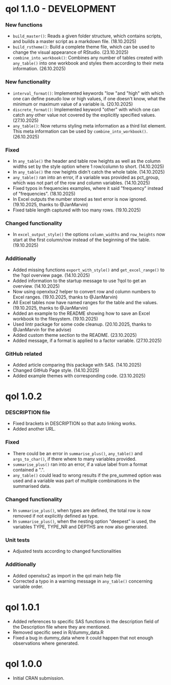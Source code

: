 # qol 1.1.0 - DEVELOPMENT

### New functions
* `build_master()`: Reads a given folder structure, which contains scripts, and builds a master script as a markdown file. (18.10.2025)
* `build_rstheme()`: Build a complete theme file, which can be used to change the visual appearance of RStudio. (23.10.2025)
* `combine_into_workbook()`: Combines any number of tables created with `any_table()` into one workbook and styles them according to their meta information. (26.10.2025)

### New functionality
* `interval_format()`: Implemented keywords "low "and "high" with which one can define pseudo low or high values, if one doesn't know, what the minimum or maximum value of a variable is. (20.10.2025)
* `discrete_format()`: Implemented keyword "other" with which one can catch any other value not covered by the explicitly specified values. (27.10.2025)
* `any_table()`: Now returns styling meta information as a third list element. This meta information can be used by `combine_into_workbook()`. (26.10.2025)

### Fixed
* In `any_table()` the header and table row heights as well as the column widths set by the style option where 1 row/column to short. (14.10.2025)
* In `any_table()` the row heights didn't catch the whole table. (14.10.2025)
* `any_table()` ran into an error, if a variable was provided as pct_group, which was not part of the row and column variables. (14.10.2025)
* Fixed typos in frequencies examples, where it said "frequency" instead of "frequencies". (18.10.2025)
* In Excel outputs the number stored as text error is now ignored. (19.10.2025, thanks to @JanMarvin)
* Fixed table length captured with too many rows. (19.10.2025)

### Changed functionality
* In `excel_output_style()` the options `column_widths` and `row_heights` now start at the first column/row instead of the beginning of the table. (19.10.2025)

### Additionally
* Added missing functions `export_with_style()` and `get_excel_range()` to the ?qol overview page. (14.10.2025)
* Added information to the startup message to use ?qol to get an overview. (14.10.2025)
* Now using openxlsx2 helper to convert row and column numbers to Excel ranges. (19.10.2025, thanks to @JanMarvin)
* All Excel tables now have named ranges for the table and the values. (19.10.2025, thanks to @JanMarvin)
* Added an example to the README showing how to save an Excel workbook to the filesystem. (19.10.2025)
* Used lintr package for some code cleanup. (20.10.2025, thanks to @JanMarvin for the advise)
* Added custom theme section to the README. (23.10.2025)
* Added message, if a format is applied to a factor variable. (27.10.2025)

### GitHub related
* Added article comparing this package with SAS. (14.10.2025)
* Changed GitHub Page style. (14.10.2025)
* Added example themes with corresponding code. (23.10.2025)


# qol 1.0.2 

### DESCRIPTION file
* Fixed brackets in DESCRIPTION so that auto linking works.
* Added another URL.

### Fixed
* There could be an error in `summarise_plus()`, `any_table()` and `args_to_char()`, if there where to many variables provided.
* `summarise_plus()` ran into an error, if a value label from a format contained a ".".
* `any_table()` could lead to wrong results if the pre_summed option was used and a variable was part of multiple combinations in the summarised data.

### Changed functionality
* In `summarise_plus()`, when types are defined, the total row is now removed if not explicitly defined as type.
* In `summarise_plus()`, when the nesting option "deepest" is used, the variables TYPE, TYPE_NR and DEPTHS are now also generated.

### Unit tests
* Adjusted tests according to changed functionalities

### Additionally
* Added openxlsx2 as import in the qol main help file
* Corrected a typo in a warning message in `any_table()` concerning variable order.


# qol 1.0.1 

* Added references to specific SAS functions in the description field of the Description file where they are mentioned.
* Removed specific seed in R/dummy_data.R
* Fixed a bug in dummy_data where it could happen that not enough observations where generated.


# qol 1.0.0 

* Initial CRAN submission.

